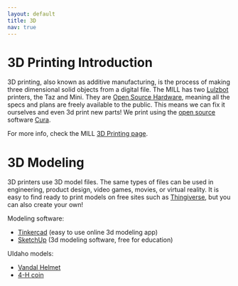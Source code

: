 ```yaml
---
layout: default
title: 3D
nav: true
---
```


# 3D Printing Introduction

3D printing, also known as additive manufacturing, is the process of making three dimensional solid objects from a digital file.
The MILL has two [Lulzbot](https://www.lulzbot.com) printers, the Taz and Mini.
They are [Open Source Hardware](https://en.wikipedia.org/wiki/Open-source_hardware), meaning all the specs and plans are freely available to the public. 
This means we can fix it ourselves and even 3d print new parts! 
We print using the [open source](https://en.wikipedia.org/wiki/Open-source_software) software [Cura](https://www.lulzbot.com/cura).

For more info, check the MILL [3D Printing page](http://mill.lib.uidaho.edu/index.php/tools/3dprinting/).

# 3D Modeling

3D printers use 3D model files. 
The same types of files can be used in engineering, product design, video games, movies, or virtual reality.
It is easy to find ready to print models on free sites such as [Thingiverse](https://www.tinkercad.com/), but you can also create your own!

Modeling software:
- [Tinkercad](https://www.tinkercad.com/) (easy to use online 3d modeling app)
- [SketchUp](http://www.sketchup.com/) (3d modeling software, free for education)

UIdaho models:
- [Vandal Helmet](https://www.thingiverse.com/thing:2358903)
- [4-H coin](http://www.lib.uidaho.edu/services/workshops/resources/4hcoin2017.stl)
